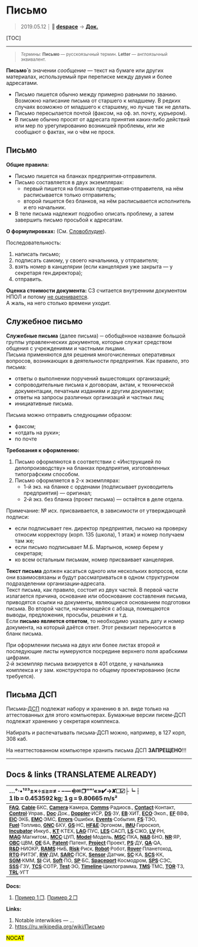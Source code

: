 # Письмо
> 2019.05.12 ┊ **🚀 [despace](index.md)** → **[Док.](doc.md)**

[TOC]

---

> <small>*Термины:* **Письмо** — русскоязычный термин. **Letter** — англоязычный эквивалент.</small>

**Письмо́** в значении *сообщение* — текст на бумаге или других материалах, используемый при переписке между двумя и более адресатами.
   - Письмо пишется обычно между примерно равными по званию. Возможно написание письма от старшего к младшему. В редких случаях возможно от младшего к старшему, но лучше так не делать.
   - Письмо пересылается почтой (факсом, на оф. эл. почту, курьером).
   - В письме обычно просят от адресата принятия каких‑либо действий или мер по урегулированию возникшей проблемы, или же сообщают о фактах, ни о чём не прося.



## Письмо

**Общие правила:**

   - Письмо пишется на бланках предприятия‑отправителя.
   - Письмо составляется в двух экземплярах:
      - первый пишется на бланках предприятия‑отправителя, на нём расписывается только отправитель;
      - второй пишется без бланков, на нём расписывается исполнитель и его начальник.
   - В теле письма надлежит подробно описать проблему, а затем завершить письмо просьбой к адресатам.

**О формулировках:** (См. [Словоблудие](verbiage.md)).

Последовательность:

   1. написать письмо;
   1. подписать самому, у своего начальника, у отправителя;
   1. взять номер в канцелярии (если канцелярия уже закрыта — у секретаря ген.директора);
   1. отправить.

**Оценка стоимости документа:** 
СЗ считается внутренним документом НПОЛ и потому [не оценивается](03_lav.md).  
А жаль, на него столько времени уходит.



## Служебное письмо
**Служебные письма** (далее письма) ─ обобщённое название большой группы управленческих документов, которые служат средством общения с учреждениями и частными лицами.  
Письма применяются для решения многочисленных оперативных вопросов, возникающих в деятельности предприятия. Как правило, это письма:

   - ответы о выполнении поручений вышестоящих организаций;
   - сопроводительные письма к договорам, актам, к технической документации, печатным изданиям и другим документам;
   - ответы на запросы различных организаций и частных лиц;
   - инициативные письма.

Письма можно отправить следующими образом:

   - факсом;
   - «отдать на руки»;
   - по почте

**Требования к оформлению:**

   1. Письмо оформляются в соответствии с «Инструкцией по делопроизводству» на бланках предприятия, изготовленных типографским способом.
   1. Письмо оформляется в 2-х экземплярах:
      - 1-й экз. на бланке с орденами (подписывает руководитель предприятия) — оригинал;
      - 2‑й экз. без бланка (проект письма) — остаётся в деле отдела.

Примечание: № исх. присваивается, в зависимости от утверждающей подписи:

   - если подписывает ген. директор предприятия, письмо на проверку относим корректору (корп. 135 (школа), 1 этаж) и номер получаем там же;
   - если письмо подписывает М.Б. Мартынов, номер берем у секретаря;
   - ко всем остальным письмам, номер присваивает канцелярия.

**Текст письма** должен касаться одного или нескольких вопросов, если они взаимосвязаны и будут рассматриваться в одном структурном подразделении организации‑адресата.  
Текст письма, как правило, состоит из двух частей. В первой части излагается причина, основание или обоснование составления письма, приводятся ссылки на документы, являющиеся основанием подготовки письма. Во второй части, начинающейся с абзаца, помещаются выводы, предложения, просьбы, решения и т.д.  
Если **письмо является ответом**, то необходимо указать дату и номер документа, на который даётся ответ. Этот реквизит переносится в бланк письма.

При оформлении письма на двух или более листах второй и последующие листы нумеруются посредине верхнего поля арабскими цифрами.  
2‑й экземпляр письма визируется в 401 отделе, у начальника комплекса и у зам. конструктора по общему проектированию (если требуется).



## Письма ДСП
Письма‑[ДСП](confident.md) подлежат набору и хранению в эл. виде только на аттестованных для этого компьютерах. Бумажные версии писем‑ДСП подлежат хранению у секретаря комплекса.

Набирать и распечатывать письма‑ДСП можно, например, в 127 корп, 308 каб.

На неаттестованном компьютере хранить письма ДСП **ЗАПРЕЩЕНО**!!!



<p style="page-break-after:always"> </p>

---

## Docs & links (TRANSLATEME ALREADY)
|…°·•¹²³±×÷≤≥≈≠ ‑ −— ⎆✉ ❐“”’«»✔→✘☐☑├┕┆ 1 lb = 0.453592 kg; 1 g = 9.80665 m/s²|
|:--|
|<small>**[FAQ](faq.md)**, **[Cable](cable.md)**·БКС, **[Camera](camera.md)**·Камера, **[Comms](comms.md)**·Радиосв., **[Contact](contact.md)**·Контакт, **[Control](control.md)**·Управ., **[Doc](doc.md)**·Док., **[Doppler](doppler.md)**·ИСР, **[DS](ds.md)**·ЗУ, **[EB](eb.md)**·ХИТ, **[ECO](ecology.md)**·Экол., **[EF](ef.md)**·ВВФ, **[ElC](elc.md)**·ЭКБ, **[EMC](emc.md)**·ЭМС, **[Errors](error.md)**·Ошибки, **[Events](event.md)**·События, **[FS](fs.md)**·ТЭО, **[Fuel](fuel.md)**·Топливо, **[GNC](gnc.md)**·БКУ, **[GS](scs.md)**·НС, **[HF&E](hfe.md)**·Эргоном., **[IMU](imu.md)**·Гироскоп, **[Incubator](incubator.md)**·Инкуб., **[KT](kt.md)**·КТЕХ, **[LAG](lag.md)**·ПУC, **[LES](les.md)**·САСП, **[LS](ls.md)**·СЖО, **[LV](lv.md)**·РН, **[MAG](mag.md)**·Магнитом., **[MCC](mcc.md)**·ЦУП, **[Model](model.md)**·Модель, **[MSC](sc.md)**·ПКА, **[N&B](nnb.md)**·БНО, **[NR](nr.md)**·ЯР, **[OBC](obc.md)**·ЦВМ, **[OE](oe.md)**·БА, **[Patent](патент.md)**·Патент, **[Project](project.md)**·Проект, **[PS](ps.md)**·ДУ, **[QA](quality.md)**·QA, **[R&D](rnd.md)**·НИОКР, **[RAMS](rams.md)**·НиБ, **[Risk](risk.md)**·Риск, **[Robot](robotics.md)**·Робот, **[Rover](rover.md)**·Планетоход, **[RTG](rtg.md)**·РИТЭГ, **[RW](rw.md)**·ДМ, **[SARC](sarc.md)**·ПСК, **[Sensor](sensor.md)**·Датчик, **[SC](sc.md)**·КА, **[SCS](scs.md)**·КК, **[SGM](sgm.md)**·КММ, **[SI](si.md)**·СИ, **[Soft](soft.md)**·ПО, **[SP](sp.md)**·БС, **[Spaceport](spaceport.md)**·Космодром, **[SPS](sps.md)**·СЭС, **[SSS](sss.md)**·ГЗУ, **[TCS](tcs.md)**·СОТР, **[Test](test.md)**·ЭО, **[Timeline](timeline.md)**·Циклограмма, **[TMS](tms.md)**·ТМС, **[TOR](tor.md)**·ТЗ, **[TRL](trl.md)**·УГТ</small>|

**Docs:**

   1. [Пример 1 ❐](f/doc/letters-1.png). [Пример 2 ❐](f/doc/letters-2.png)

**Links:**

   1. Notable interwikies — …
   1. <https://ru.wikipedia.org/wiki/Письмо>

<mark>NOCAT</mark>
